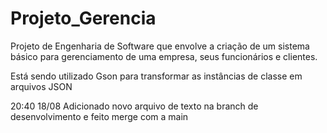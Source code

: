 # Projeto_Gerencia
Projeto de Engenharia de Software que envolve a criação de um sistema básico para gerenciamento de uma empresa, seus funcionários e clientes.

Está sendo utilizado Gson para transformar as instâncias de classe em arquivos JSON

20:40 18/08
Adicionado novo arquivo de texto na branch de desenvolvimento e feito merge com a main

